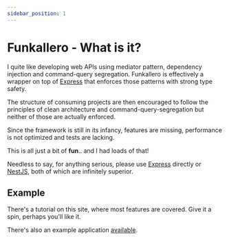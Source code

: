 ```yaml
---
sidebar_position: 1
---
```


# Funkallero - What is it?

I quite like developing web APIs using mediator pattern, dependency injection and command-query segregation. Funkallero is effectively a wrapper on top of [Express](https://expressjs.com) that enforces those patterns with strong type safety.

The structure of consuming projects are then encouraged to follow the principles of clean architecture and command-query-segregation but neither of those are actually enforced.

Since the framework is still in its infancy, features are missing, performance is not optimized and tests are lacking.

This is all just a bit of **fun**.. and I had loads of that!

Needless to say, for anything serious, please use [Express](https://expressjs.com) directly or [NestJS](https://nestjs.com/), both of which are infinitely superior.

## Example

There's a tutorial on this site, where most features are covered. Give it a spin, perhaps you'll like it.

There's also an example application [available](https://github.com/Lindeneg/funkallero/tree/master/example).
